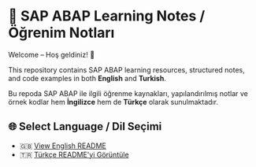 # 📘 SAP ABAP Learning Notes / Öğrenim Notları

Welcome – Hoş geldiniz! 👋

This repository contains SAP ABAP learning resources, structured notes, and code examples in both **English** and **Turkish**.

Bu repoda SAP ABAP ile ilgili öğrenme kaynakları, yapılandırılmış notlar ve örnek kodlar hem **İngilizce** hem de **Türkçe** olarak sunulmaktadır.

## 🌐 Select Language / Dil Seçimi

- 🇬🇧 [View English README](./README_EN)
- 🇹🇷 [Türkçe README'yi Görüntüle](./README_TR)
